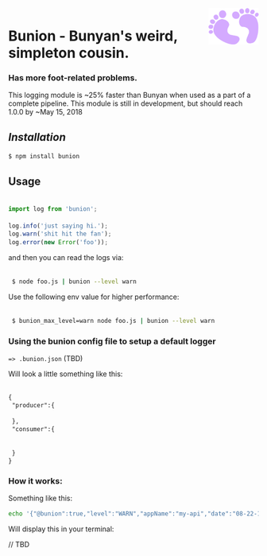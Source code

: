 
<img align="right" width="20%" height="20%" src="https://raw.githubusercontent.com/oresoftware/bunion/master/media/bunion.png">


# Bunion - Bunyan's weird, simpleton cousin. 
### Has more foot-related problems.

This logging module is ~25% faster than Bunyan when used as a part of a complete pipeline.
This module is still in development, but should reach 1.0.0 by ~May 15, 2018


## <i> Installation </i>

```bash
$ npm install bunion
```

## Usage

```javascript

import log from 'bunion';

log.info('just saying hi.');
log.warn('shit hit the fan');
log.error(new Error('foo'));

```

and then you can read the logs via:


```bash

 $ node foo.js | bunion --level warn

```

Use the following env value for higher performance:


```bash

 $ bunion_max_level=warn node foo.js | bunion --level warn

```

### Using the bunion config file to setup a default logger

`=> .bunion.json` (TBD)

 Will look a little something like this:

```

{
 "producer":{
 
 },
 "consumer":{
 
 
 }
}
```


### How it works:

Something like this:

```bash
echo '{"@bunion":true,"level":"WARN","appName":"my-api","date":"08-22-1984","value":"this is the end"}' | bunion

```

Will display this in your terminal:

// TBD

